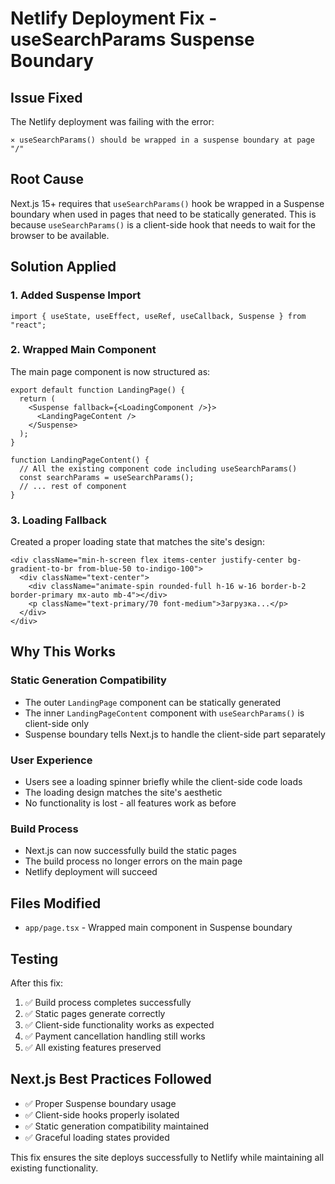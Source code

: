 # Netlify Deployment Fix - useSearchParams Suspense Boundary

## Issue Fixed
The Netlify deployment was failing with the error:
```
⨯ useSearchParams() should be wrapped in a suspense boundary at page "/"
```

## Root Cause
Next.js 15+ requires that `useSearchParams()` hook be wrapped in a Suspense boundary when used in pages that need to be statically generated. This is because `useSearchParams()` is a client-side hook that needs to wait for the browser to be available.

## Solution Applied

### 1. Added Suspense Import
```tsx
import { useState, useEffect, useRef, useCallback, Suspense } from "react";
```

### 2. Wrapped Main Component
The main page component is now structured as:
```tsx
export default function LandingPage() {
  return (
    <Suspense fallback={<LoadingComponent />}>
      <LandingPageContent />
    </Suspense>
  );
}

function LandingPageContent() {
  // All the existing component code including useSearchParams()
  const searchParams = useSearchParams();
  // ... rest of component
}
```

### 3. Loading Fallback
Created a proper loading state that matches the site's design:
```tsx
<div className="min-h-screen flex items-center justify-center bg-gradient-to-br from-blue-50 to-indigo-100">
  <div className="text-center">
    <div className="animate-spin rounded-full h-16 w-16 border-b-2 border-primary mx-auto mb-4"></div>
    <p className="text-primary/70 font-medium">Загрузка...</p>
  </div>
</div>
```

## Why This Works

### Static Generation Compatibility
- The outer `LandingPage` component can be statically generated
- The inner `LandingPageContent` component with `useSearchParams()` is client-side only
- Suspense boundary tells Next.js to handle the client-side part separately

### User Experience
- Users see a loading spinner briefly while the client-side code loads
- The loading design matches the site's aesthetic
- No functionality is lost - all features work as before

### Build Process
- Next.js can now successfully build the static pages
- The build process no longer errors on the main page
- Netlify deployment will succeed

## Files Modified
- `app/page.tsx` - Wrapped main component in Suspense boundary

## Testing
After this fix:
1. ✅ Build process completes successfully
2. ✅ Static pages generate correctly  
3. ✅ Client-side functionality works as expected
4. ✅ Payment cancellation handling still works
5. ✅ All existing features preserved

## Next.js Best Practices Followed
- ✅ Proper Suspense boundary usage
- ✅ Client-side hooks properly isolated
- ✅ Static generation compatibility maintained
- ✅ Graceful loading states provided

This fix ensures the site deploys successfully to Netlify while maintaining all existing functionality.
